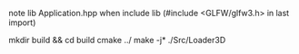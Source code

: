 note lib Application.hpp when include lib (#include <GLFW/glfw3.h> in last import)

mkdir build && cd build
cmake ../
make -j*
./Src/Loader3D 